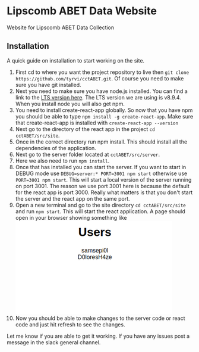 # Lipscomb ABET Data Website
Website for Lipscomb ABET Data Collection

## Installation
A quick guide on installation to start working on the site.

1. First cd to where you want the project repository to live then `git clone https://github.com/tyrvi/cctABET.git`. Of course you need to make sure you have git installed.
2. Next you need to make sure you have node.js installed. You can find a link to the 
[LTS version here](https://nodejs.org/en/download/). The LTS version we are using is v8.9.4. When you
install node you will also get npm.
3. You need to install create-react-app globally. So now that you have npm you should be able to type `npm install -g create-react-app`. Make sure that create-react-app is installed with `create-react-app --version`
4. Next go to the directory of the react app in the project `cd cctABET/src/site`.
5. Once in the correct directory run npm install. This should install all the dependencies of the application.
6. Next go to the server folder located at `cctABET/src/server`.
7. Here we also need to run `npm install`.
8. Once that has installed you can start the server. If you want to start in DEBUG mode use `DEBUG=server:* PORT=3001 npm start` otherwise use `PORT=3001 npm start`. This will start a local version of the server running on port 3001. The reason we use port 3001 here is because the default for the react app is port 3000. Really what matters is that you don't start the server and the react app on the same port.
9. Open a new terminal and go to the site directory `cd cctABET/src/site` and run `npm start`. This will start the react application. A page should open in your browser showing something like 
![home page](homepage.png)
10. Now you should be able to make changes to the server code or react code and just hit refresh to see the changes. 

Let me know if you are able to get it working. If you have any issues post a message in the slack general channel.
